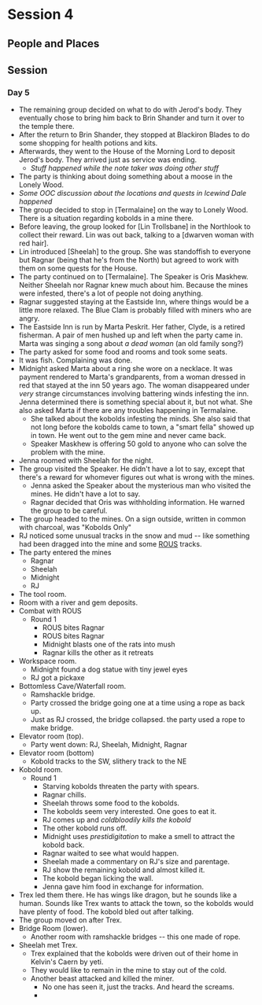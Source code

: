 # Session 4
## People and Places

## Session
### Day 5
* The remaining group decided on what to do with Jerod's body. They eventually chose to bring him back to Brin Shander and turn it over to the temple there.
* After the return to Brin Shander, they stopped at Blackiron Blades to do some shopping for health potions and kits.
* Afterwards, they went to the House of the Morning Lord to deposit Jerod's body. They arrived just as service was ending.
	* _Stuff happened while the note taker was doing other stuff_
* The party is thinking about doing something about a moose in the Lonely Wood.
* _Some OOC discussion about the locations and quests in Icewind Dale happened_
* The group decided to stop in [Termalaine] on the way to Lonely Wood. There is a situation regarding kobolds in a mine there.
* Before leaving, the group looked for [Lin Trollsbane] in the Northlook to collect their reward. Lin was out back, talking to a [dwarven woman with red hair].
* Lin introduced [Sheelah] to the group. She was standoffish to everyone but Ragnar (being that he's from the North) but agreed to work with them on some quests for the House.
* The party continued on to [Termalaine]. The Speaker is Oris Maskhew. Neither Sheelah nor Ragnar knew much about him. Because the mines were infested, there's a lot of people not doing anything.
* Ragnar suggested staying at the Eastside Inn, where things would be a little more relaxed. The Blue Clam is probably filled with miners who are angry.
* The Eastside Inn is run by Marta Peskrit. Her father, Clyde, is a retired fisherman. A pair of men hushed up and left when the party came in. Marta was singing a song about _a dead woman_ (an old family song?)
* The party asked for some food and rooms and took some seats.
* It was fish. Complaining was done.
* Midnight asked Marta about a ring she wore on a necklace. It was payment rendered to Marta's grandparents, from a woman dressed in red that stayed at the inn 50 years ago. The woman disappeared under _very_ strange circumstances involving battering winds infesting the inn. Jenna determined there is something special about it, but not what. She also asked Marta if there are any troubles happening in Termalaine.
	* She talked about the kobolds infesting the minds. She also said that not long before the kobolds came to town, a "smart fella" showed up in town. He went out to the gem mine and never came back.
	* Speaker Maskhew is offering 50 gold to anyone who can solve the problem with the mine.
* Jenna roomed with Sheelah for the night.
* The group visited the Speaker. He didn't have a lot to say, except that there's a reward for whomever figures out what is wrong with the mines.
	* Jenna asked the Speaker about the mysterious man who visited the mines. He didn't have a lot to say.
	* Ragnar decided that Oris was withholding information. He warned the group to be careful.
* The group headed to the mines. On a sign outside, written in common with charcoal, was "Kobolds Only"
* RJ noticed some unusual tracks in the snow and mud -- like something had been dragged into the mine and some [ROUS](https://www.urbandictionary.com/define.php?term=R.O.U.S) tracks.
* The party entered the mines
	* Ragnar
	* Sheelah
	* Midnight
	* RJ
* The tool room.
* Room with a river and gem deposits.
* Combat with ROUS
	* Round 1
		* ROUS bites Ragnar
		* ROUS bites Ragnar
		* Midnight blasts one of the rats into mush
		* Ragnar kills the other as it retreats
* Workspace room.
	* Midnight found a dog statue with tiny jewel eyes
	* RJ got a pickaxe
* Bottomless Cave/Waterfall room.
	* Ramshackle bridge.
	* Party crossed the bridge going one at a time using a rope as back up.
	* Just as RJ crossed, the bridge collapsed. the party used a rope to make bridge.
* Elevator room (top).
	* Party went down: RJ, Sheelah, Midnight, Ragnar
* Elevator room (bottom)
	* Kobold tracks to the SW, slithery track to the NE
* Kobold room.
	* Round 1
		* Starving kobolds threaten the party with spears.
		* Ragnar chills.
		* Sheelah throws some food to the kobolds.
		* The kobolds seem very interested. One goes to eat it.
		* RJ comes up and _coldbloodily kills the kobold_
		* The other kobold runs off.
		* Midnight uses _prestidigitation_ to make a smell to attract the kobold back.
		* Ragnar waited to see what would happen.
		* Sheelah made a commentary on RJ's size and parentage.
		* RJ show the remaining kobold and almost killed it.
		* The kobold began licking the wall.
		* Jenna gave him food in exchange for information.
* Trex led them there. He has wings like dragon, but he sounds like a human. Sounds like Trex wants to attack the town, so the kobolds would have plenty of food. The kobold bled out after talking.
* The group moved on after Trex.
* Bridge Room (lower).
	* Another room with ramshackle bridges -- this one made of rope.
* Sheelah met Trex.
	* Trex explained that the kobolds were driven out of their home in Kelvin's Caern by yeti.
	* They would like to remain in the mine to stay out of the cold.
	* Another beast attacked and killed the miner.
		* No one has seen it, just the tracks. And heard the screams.
		* 
<!--stackedit_data:
eyJoaXN0b3J5IjpbMTM2MjIzODU0NSwtOTIzNzgxMTgwLDEwNj
IyMTkxNDksLTE5NzExNzA3OTMsOTI3MDIxNDM5LC00MDE2ODk2
ODYsMTU1NDk4Nzg1NywzODY3Mzc3MDcsMTAzMzQ1ODg5OSw2Mz
AwNzkwMTAsLTE5NTk2NDk5OTQsLTc2NTU5MjEzNCw0MTIxODAz
NiwtNjcyNjg0NTQxLDk0ODM4NTUzMiwxNzc2NTgwMTk0LC0xNT
Y3MzcwNzEwXX0=
-->